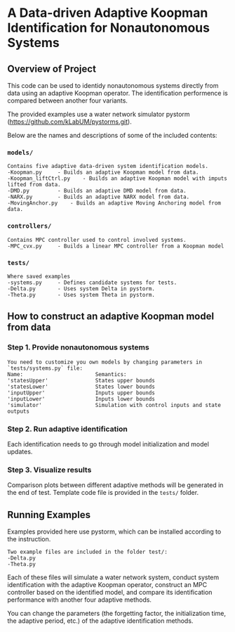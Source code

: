 # A Data-driven Adaptive Koopman Identification for Nonautonomous Systems

## Overview of Project 

This code can be used to identidy nonautonomous systems directly from data using an adaptive Koopman operator.
The identification performence is compared between another four variants. 

The provided examples use a water network simulator pystorm (https://github.com/kLabUM/pystorms.git).

Below are the names and descriptions of some of the included contents:

### `models/`
	Contains five adaptive data-driven system identification models.
	-Koopman.py		- Builds an adaptive Koopman model from data.
	-Koopman_liftCtrl.py	- Builds an adaptive Koopman model with imputs lifted from data.
	-DMD.py			- Builds an adaptive DMD model from data.
	-NARX.py 		- Builds an adaptive NARX model from data.
	-MovingAnchor.py	- Builds an adaptive Moving Anchoring model from data.
	
### `controllers/`
	Contains MPC controller used to control involved systems.
	-MPC_cvx.py		- Builds a linear MPC controller from a Koopman model
	
### `tests/`      		
	Where saved examples
	-systems.py		- Defines candidate systems for tests.
	-Delta.py		- Uses system Delta in pystorm.
	-Theta.py		- Uses system Theta in pystorm.	


## How to construct an adaptive Koopman model from data

### Step 1. Provide nonautonomous systems
	You need to customize you own models by changing parameters in `tests/systems.py` file:
	Name:                       Semantics:
	'statesUpper'               States upper bounds
	'statesLower'               States lower bounds
	'inputUpper'                Inputs upper bounds
	'inputLower'                Inputs lower bounds
	'simulator'                 Simulation with control inputs and state outputs 

### Step 2. Run adaptive identification 
Each identification needs to go through model initialization and model updates. 

### Step 3. Visualize results
Comparison plots between different adaptive methods will be generated in the end of test.
Template code file is provided in the `tests/` folder.


## Running Examples
Examples provided here use pystorm, which can be installed according to the instruction.

	Two example files are included in the folder test/:
	-Delta.py
	-Theta.py

Each of these files will simulate a water network system, conduct system identification with the adaptive Koopman operator, construct an MPC controller based on the identified model, and compare its identification performance with another four adaptive methods.

You can change the parameters (the forgetting factor, the initialization time, the adaptive period, etc.) of the adaptive identification methods.
